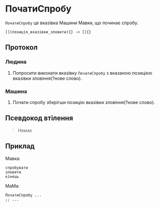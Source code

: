 # ПочатиСпробу

`ПочатиСпробу` <keyword>це</keyword> вказівка <subject>Машини Мавки</subject>, що починає спробу.

```
[](позиція_вказівки_зловити){} -> []{}
```

## Протокол

### Людина

1. Попросити виконати вказівку `ПочатиСпробу` з вказаною позицією вказівки зловіння(?нове слово).

### Машина

1. Почати спробу зберігши позицію вказівки зловіння(?нове слово).

## Псевдокод втілення

> Немає

## Приклад

<subject>Мавка</subject>:

```мавка
спробувати
зловити
кінець
```

<subject>МаМа</subject>:

```мама
ПочатиСпробу ...
;; ...
```